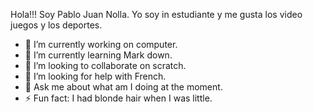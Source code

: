 Hola!!! Soy Pablo Juan Nolla. Yo soy in estudiante y me gusta los video juegos y los deportes.
- 🔭 I’m currently working on computer.
- 🌱 I’m currently learning Mark down.
- 👯 I’m looking to collaborate on scratch.
- 🤔 I’m looking for help with French.
- 💬 Ask me about what am I doing at the moment.
- ⚡ Fun fact: I had blonde hair when I was little.
